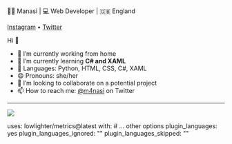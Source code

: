 👩‍💻 Manasi | 💻 Web Developer | 🇬🇧 England 

[Instagram](https://www.instagram.com/m4nasi/) • [Twitter](https://twitter.com/m4nasi) 

Hi 👋
- 🔭 I’m currently working from home
- 🌱 I’m currently learning **C# and XAML**
- 💬 Languages: Python, HTML, CSS, C#, XAML
- 😄 Pronouns: she/her
- 👯 I’m looking to collaborate on a potential project
- 📫 How to reach me: [@m4nasi](https://twitter.com/m4nasi) on Twitter
<hr>
<!--<img align="center" src="https://github-readme-stats.vercel.app/api?username=m4nasi&theme=dark&show_icons=true" /> -->
<img align="center" src="https://github-readme-stats.vercel.app/api/top-langs/?username=m4nasi&layout=compact" />

 uses: lowlighter/metrics@latest
 with:
    # ... other options
 plugin_languages: yes
 plugin_languages_ignored: ""
 plugin_languages_skipped: ""

<!--
**m4nasi/m4nasi** is a ✨ _special_ ✨ repository because its `README.md` (this file) appears on your GitHub profile.




